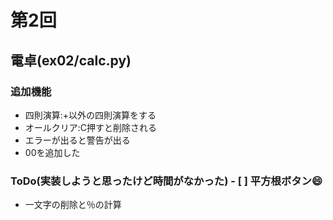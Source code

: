  
# 第2回
## 電卓(ex02/calc.py)
### 追加機能
- 四則演算:+以外の四則演算をする
- オールクリア:C押すと削除される
- エラーが出ると警告が出る
- 00を追加した
### ToDo(実装しようと思ったけど時間がなかった) - [ ] 平方根ボタン:smile:
- 一文字の削除と％の計算